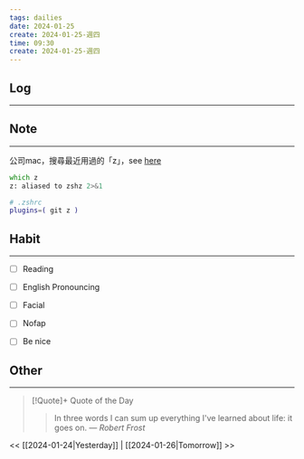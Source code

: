 ```yaml
---
tags: dailies  
date: 2024-01-25
create: 2024-01-25-週四
time: 09:30
create: 2024-01-25-週四
---
```


## Log
---


## Note
---
公司mac，搜尋最近用過的「z」，see [here](https://github.com/agkozak/zsh-z)
```zsh
which z
z: aliased to zshz 2>&1

# .zshrc
plugins=( git z )
```

## Habit
---
- [ ] Reading
- [ ] English Pronouncing
- [ ] Facial
- [ ] Nofap
- [ ] Be nice


## Other
---

> [!Quote]+ Quote of the Day
> > In three words I can sum up everything I've learned about life: it goes on.
> — <cite>Robert Frost</cite>

<< [[2024-01-24|Yesterday]] | [[2024-01-26|Tomorrow]] >>